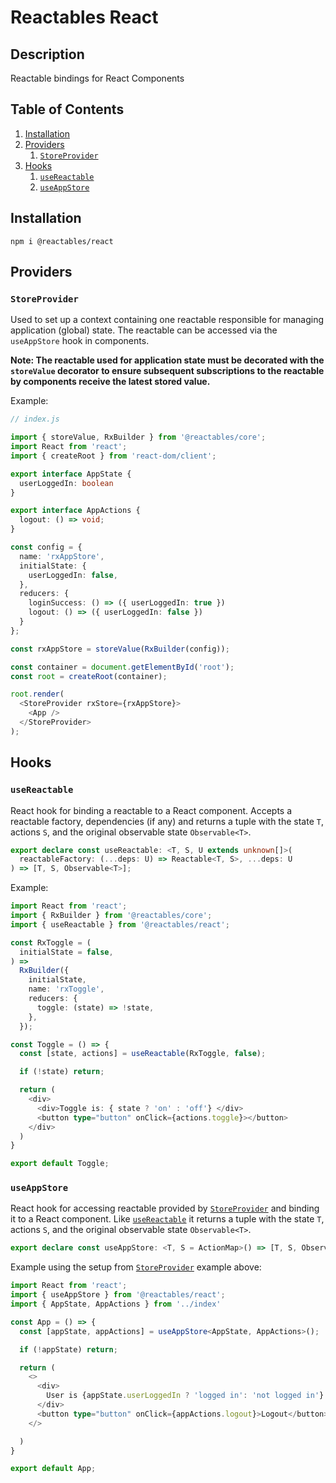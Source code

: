# Reactables React

## Description

Reactable bindings for React Components

## Table of Contents

1. [Installation](#installation)
1. [Providers](#providers)
    1. [`StoreProvider`](#store-provider)
1. [Hooks](#hooks)
    1. [`useReactable`](#use-reactable)
    1. [`useAppStore`](#store-provider)

## Installation <a name="installation"></a>

`npm i @reactables/react`

## Providers<a name="providers"></a>

### `StoreProvider`<a name="store-provider"></a>

Used to set up a context containing one reactable responsible for managing application (global) state. The reactable can be accessed via the `useAppStore` hook in components.

**Note: The reactable used for application state must be decorated with the `storeValue` decorator to ensure subsequent subscriptions to the reactable by components receive the latest stored value.**

Example:
```typescript
// index.js

import { storeValue, RxBuilder } from '@reactables/core';
import React from 'react';
import { createRoot } from 'react-dom/client';

export interface AppState {
  userLoggedIn: boolean
}

export interface AppActions {
  logout: () => void;
}

const config = {
  name: 'rxAppStore',
  initialState: {
    userLoggedIn: false,
  },
  reducers: {
    loginSuccess: () => ({ userLoggedIn: true })
    logout: () => ({ userLoggedIn: false })
  }
};

const rxAppStore = storeValue(RxBuilder(config));

const container = document.getElementById('root');
const root = createRoot(container);

root.render(
  <StoreProvider rxStore={rxAppStore}>
    <App />
  </StoreProvider>
);

```

## Hooks<a name="hooks"></a>

### `useReactable` <a name="use-reactable"></a>

React hook for binding a reactable to a React component. Accepts a reactable factory, dependencies (if any) and returns a tuple with the state `T`, actions `S`, and the original observable state `Observable<T>`.

```typescript
export declare const useReactable: <T, S, U extends unknown[]>(
  reactableFactory: (...deps: U) => Reactable<T, S>, ...deps: U
) => [T, S, Observable<T>];

```

Example:

```typescript
import React from 'react';
import { RxBuilder } from '@reactables/core';
import { useReactable } from '@reactables/react';

const RxToggle = (
  initialState = false,
) =>
  RxBuilder({
    initialState,
    name: 'rxToggle',
    reducers: {
      toggle: (state) => !state,
    },
  });

const Toggle = () => {
  const [state, actions] = useReactable(RxToggle, false);

  if (!state) return;

  return (
    <div>
      <div>Toggle is: { state ? 'on' : 'off'} </div>
      <button type="button" onClick={actions.toggle}></button>
    </div>
  )
}

export default Toggle;

```

### `useAppStore`<a name="useAppStore"></a>

React hook for accessing reactable provided by [`StoreProvider`](#store-provider) and binding it to a React component. Like [`useReactable`](use-reactable) it returns a tuple with the state `T`, actions `S`, and the original observable state `Observable<T>`.

```typescript
export declare const useAppStore: <T, S = ActionMap>() => [T, S, Observable<T>];
```

Example using the setup from [`StoreProvider`](#store-provider) example above:

```typescript
import React from 'react';
import { useAppStore } from '@reactables/react';
import { AppState, AppActions } from '../index'

const App = () => {
  const [appState, appActions] = useAppStore<AppState, AppActions>();

  if (!appState) return;

  return (
    <>
      <div>
        User is {appState.userLoggedIn ? 'logged in': 'not logged in'}.
      </div>
      <button type="button" onClick={appActions.logout}>Logout</button>
    </>

  )
}

export default App;

```
